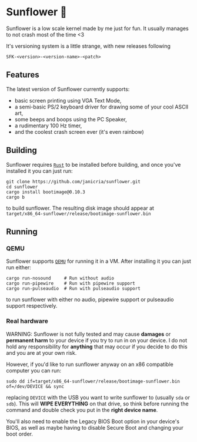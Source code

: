 # Sunflower 🌻

Sunflower is a low scale kernel made by me just for fun. It usually manages to not crash most of the time <3

It's versioning system is a little strange, with new releases following 

`SFK-<version>-<version-name>-<patch>`

## Features
The latest version of Sunflower currently supports:
- basic screen printing using VGA Text Mode,
- a semi-basic PS/2 keyboard driver for drawing some of your cool ASCII art,
- some beeps and boops using the PC Speaker,
- a rudimentary 100 Hz timer,
- and the coolest crash screen ever (it's even rainbow)

## Building
Sunflower requires [`Rust`](https://www.rust-lang.org/tools/install) to be installed before building, and once you've installed it you can just run:
```
git clone https://github.com/janicria/sunflower.git
cd sunflower
cargo install bootimage@0.10.3
cargo b
```
to build sunflower. The resulting disk image should appear at 
`target/x86_64-sunflower/release/bootimage-sunflower.bin`

## Running
### QEMU
Sunflower supports [`QEMU`](https://www.qemu.org/download/) for running it in a VM. After installing it you can just run either:
```
cargo run-nosound     # Run without audio 
cargo run-pipewire    # Run with pipewire support
cargo run-pulseaudio  # Run with pulseaudio support
```
to run sunflower with either no audio, pipewire support or  pulseaudio support respectively.

### Real hardware
WARNING: Sunflower is not fully tested and may cause **damages** or **permanent harm** to your device if you try to run in on your device. I do not hold any responsibility for **anything** that may occur if you decide to do this and you are at your own risk.

However, if you'd like to run sunflower anyway on an x86 compatible computer you can run:
```
sudo dd if=target/x86_64-sunflower/release/bootimage-sunflower.bin of=/dev/DEVICE && sync
```
replacing `DEVICE` with the USB you want to write sunflower to (usually `sda` or `sdb`). This will **WIPE EVERYTHING** on that drive, so think before running the command and double check you put in the **right device name**.

You'll also need to enable the Legacy BIOS Boot option in your device's BIOS, as well as maybe having to disable Secure Boot and changing your boot order.
